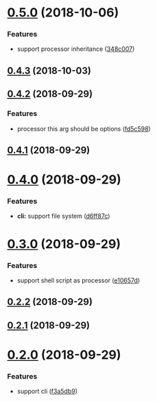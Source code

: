 <a name="0.5.0"></a>

# [0.5.0](https://github.com/imcuttle/tranz/compare/v0.4.3...v0.5.0) (2018-10-06)

### Features

- support processor inheritance ([348c007](https://github.com/imcuttle/tranz/commit/348c007))

<a name="0.4.3"></a>

## [0.4.3](https://github.com/imcuttle/tranz/compare/v0.4.2...v0.4.3) (2018-10-03)

<a name="0.4.2"></a>

## [0.4.2](https://github.com/imcuttle/tranz/compare/v0.4.1...v0.4.2) (2018-09-29)

### Features

- processor this arg should be options ([fd5c598](https://github.com/imcuttle/tranz/commit/fd5c598))

<a name="0.4.1"></a>

## [0.4.1](https://github.com/imcuttle/tranz/compare/v0.4.0...v0.4.1) (2018-09-29)

<a name="0.4.0"></a>

# [0.4.0](https://github.com/imcuttle/tranz/compare/v0.3.0...v0.4.0) (2018-09-29)

### Features

- **cli:** support file system ([d6ff87c](https://github.com/imcuttle/tranz/commit/d6ff87c))

<a name="0.3.0"></a>

# [0.3.0](https://github.com/imcuttle/tranz/compare/v0.2.2...v0.3.0) (2018-09-29)

### Features

- support shell script as processor ([e10657d](https://github.com/imcuttle/tranz/commit/e10657d))

<a name="0.2.2"></a>

## [0.2.2](https://github.com/imcuttle/tranz/compare/v0.2.1...v0.2.2) (2018-09-29)

<a name="0.2.1"></a>

## [0.2.1](https://github.com/imcuttle/tranz/compare/v0.2.0...v0.2.1) (2018-09-29)

<a name="0.2.0"></a>

# [0.2.0](https://github.com/imcuttle/tranz/compare/f3a5db9...v0.2.0) (2018-09-29)

### Features

- support cli ([f3a5db9](https://github.com/imcuttle/tranz/commit/f3a5db9))
